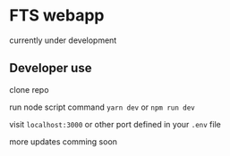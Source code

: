 # FTS webapp

currently under development

## Developer use

clone repo

run node script command `yarn dev` or `npm run dev`

visit `localhost:3000` or other port defined in your `.env` file

more updates comming soon
